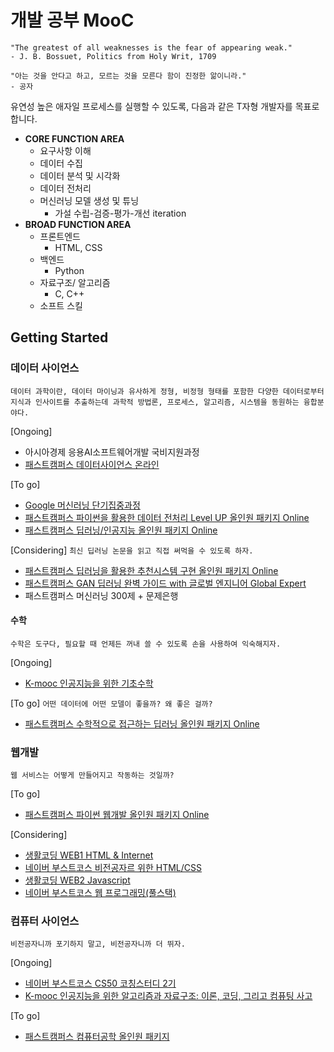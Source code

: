 # 개발 공부 MooC

```
"The greatest of all weaknesses is the fear of appearing weak."
- J. B. Bossuet, Politics from Holy Writ, 1709

"아는 것을 안다고 하고, 모르는 것을 모른다 함이 진정한 앎이니라."
- 공자
```

유연성 높은 애자일 프로세스를 실행할 수 있도록, 다음과 같은 T자형 개발자를 목표로 합니다.
* **CORE FUNCTION AREA**
  * 요구사항 이해
  * 데이터 수집
  * 데이터 분석 및 시각화
  * 데이터 전처리
  * 머신러닝 모델 생성 및 튜닝
    * 가설 수립-검증-평가-개선 iteration
* **BROAD FUNCTION AREA**
  * 프론트엔드
    * HTML, CSS
  * 백엔드
    * Python
  * 자료구조/ 알고리즘
    * C, C++
  * 소프트 스킬


## Getting Started

### 데이터 사이언스
`데이터 과학이란, 데이터 마이닝과 유사하게 정형, 비정형 형태를 포함한 다양한 데이터로부터 지식과 인사이트를 추출하는데 과학적 방법론, 프로세스, 알고리즘, 시스템을 동원하는 융합분야다.`

[Ongoing]
- 아시아경제 응용AI소프트웨어개발 국비지원과정
- [패스트캠퍼스 데이터사이언스 온라인](https://storage.googleapis.com/static.fastcampus.co.kr/prod/uploads/202011/162226-233/[패스트캠퍼스]-교육과정소개서-데이터-사이언스-온라인-완주반.pdf)

[To go]
- [Google 머신러닝 단기집중과정](https://developers.google.com/machine-learning/crash-course?hl=ko)
- [패스트캠퍼스 파이썬을 활용한 데이터 전처리 Level UP 올인원 패키지 Online](https://storage.googleapis.com/static.fastcampus.co.kr/prod/uploads/202007/003536-14/[패스트캠퍼스]-교육과정소개서-파이썬을-활용한-데이터-전처리-level-up.pdf)
- [패스트캠퍼스 딥러닝/인공지능 올인원 패키지 Online](https://storage.googleapis.com/static.fastcampus.co.kr/prod/uploads/202007/104045-166/[패스트캠퍼스]-교육과정소개서-딥러닝-인공지능.pdf)

[Considering]
`최신 딥러닝 논문을 읽고 직접 써먹을 수 있도록 하자.`
- [패스트캠퍼스 딥러닝을 활용한 추천시스템 구현 올인원 패키지 Online](https://storage.googleapis.com/static.fastcampus.co.kr/prod/uploads/202101/164105-312/[패스트캠퍼스]-교육과정소개서-딥러닝을-활용한-추천시스템-구현--1-.pdf)
- [패스트캠퍼스 GAN 딥러닝 완벽 가이드 with 글로벌 엔지니어 Global Expert](https://storage.googleapis.com/static.fastcampus.co.kr/prod/uploads/202009/170525-166/[패스트캠퍼스]-교육과정소개서-gan-딥러닝-완벽-가이드-with-글로벌-엔지니어-global-expert.pdf)
- 패스트캠퍼스 머신러닝 300제 + 문제은행

#### 수학
`수학은 도구다, 필요할 때 언제든 꺼내 쓸 수 있도록 손을 사용하여 익숙해지자.`

[Ongoing]
- [K-mooc 인공지능을 위한 기초수학](http://www.kmooc.kr/courses/course-v1:SKKUk+SKKU_45+2020_T1/course/)

[To go]
`어떤 데이터에 어떤 모델이 좋을까? 왜 좋은 걸까?`
- [패스트캠퍼스 수학적으로 접근하는 딥러닝 올인원 패키지 Online](https://storage.googleapis.com/static.fastcampus.co.kr/prod/uploads/202007/112730-166/[패스트캠퍼스]-교육과정소개서-수학적으로-접근하는-딥러닝.pdf)


### 웹개발
`웹 서비스는 어떻게 만들어지고 작동하는 것일까?`

[To go]
- [패스트캠퍼스 파이썬 웹개발 올인원 패키지 Online](https://storage.googleapis.com/static.fastcampus.co.kr/prod/uploads/202007/102754-166/[패스트캠퍼스]-교육과정소개서-파이썬-웹-개발.pdf)

[Considering]
- [생활코딩 WEB1 HTML & Internet](https://opentutorials.org/course/3084)
- [네이버 부스트코스 비전공자르 위한 HTML/CSS](https://www.boostcourse.org/cs120/joinLectures/33586)
- [생활코딩 WEB2 Javascript](https://opentutorials.org/course/3085)
- [네이버 부스트코스 웹 프로그래밍(풀스택)](https://www.boostcourse.org/web316)

### 컴퓨터 사이언스
`비전공자니까 포기하지 말고, 비전공자니까 더 뛰자.`

[Ongoing]
- [네이버 부스트코스 CS50 코칭스터디 2기](https://www.boostcourse.org/study-cs50-2nd)
- [K-mooc 인공지능을 위한 알고리즘과 자료구조: 이론, 코딩, 그리고 컴퓨팅 사고](http://www.kmooc.kr/courses/course-v1:SKKUk+SKKU_46+2020_T1/course/)

[To go]
- [패스트캠퍼스 컴퓨터공학 올인원 패키지](https://storage.googleapis.com/static.fastcampus.co.kr/prod/uploads/202101/102057-261/[패스트캠퍼스]-교육과정소개서-컴퓨터공학2019--1-.pdf)

